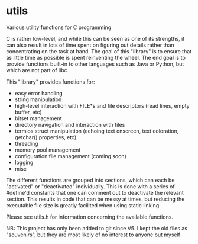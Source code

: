 # utils
Various utility functions for C programming

C is rather low-level, and while this can be seen as one of its strengths, it can also result in lots of time spent on figuring out details rather than concentrating on the task at hand.
The goal of this "library" is to ensure that as little time as possible is spent reinventing the wheel.
The end goal is to provide functions built-in to other languages such as Java or Python, but which are not part of libc

This "library" provides functions for:
  - easy error handling
  - string manipulation
  - high-level interaction with FILE*s and file descriptors (read lines, empty buffer, etc)
  - bitset management
  - directory navigation and interaction with files
  - termios struct manipulation (echoing text onscreen, text coloration, getchar() properties, etc)
  - threading
  - memory pool management
  - configuration file management (coming soon)
  - logging
  - misc

The different functions are grouped into sections, which can each be "activated" or "deactivated" individually. This is done with a series of #define'd constants that one can comment out to deactivate the relevant section. This results in code that can be messy at times, but reducing the executable file size is greatly facilited when using static linking.

Please see utils.h for information concerning the available functions.

NB: This project has only been added to git since V5. I kept the old files as "souvenirs", but they are most likely of no interest to anyone but myself
